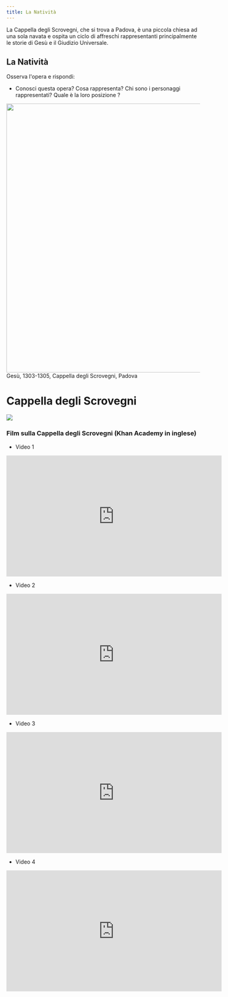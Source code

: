 ```yaml
---
title: La Natività
---
```


La Cappella degli Scrovegni, che si trova a Padova, è una piccola chiesa ad una sola navata e ospita un ciclo di affreschi rappresentanti principalmente le storie di Gesù e il Giudizio Universale.

## La Natività

Osserva l'opera e rispondi:
- Conosci questa opera? Cosa rappresenta? Chi sono i personaggi rappresentati? Quale è la loro posizione ?

<img src="https://www.ilcaffeartisticodilo.it/wp-content/uploads/2015/12/Giotto-Nativit%C3%A0-1303-1305-Padova-Cappella-degli-Scrovegni.-998x1024.jpg"
 width="680" height="700">
 Gesù, 1303-1305, Cappella degli Scrovegni, Padova
 
 
 # Cappella degli Scrovegni
 
<img src="https://www.venetoinside.com/files/images/tours/veneto/visita-guidata-serale-scrovegni/2-scrovegni.jpg">


### Film sulla Cappella degli Scrovegni (Khan Academy in inglese)

- Video 1
<iframe width="560" height="315" src="https://www.youtube.com/embed/47QgqdeSi0U" frameborder="0" allow="accelerometer; autoplay; encrypted-media; gyroscope; picture-in-picture" allowfullscreen></iframe>

- Video 2
<iframe width="560" height="315" src="https://www.youtube.com/embed/I356lV1v8Bc" frameborder="0" allow="accelerometer; autoplay; encrypted-media; gyroscope; picture-in-picture" allowfullscreen></iframe>

- Video 3
<iframe width="560" height="315" src="https://www.youtube.com/embed/RbBQN0Wt_wY" frameborder="0" allow="accelerometer; autoplay; encrypted-media; gyroscope; picture-in-picture" allowfullscreen></iframe>

- Video 4
<iframe width="560" height="315" src="https://www.youtube.com/embed/6z_Kjsn8VLI" frameborder="0" allow="accelerometer; autoplay; encrypted-media; gyroscope; picture-in-picture" allowfullscreen></iframe>


